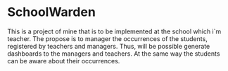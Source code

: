 # SchoolWarden
This is a project of mine that is to be implemented at the school which i`m teacher. The propose is to manager the occurrences of the students, registered by teachers and managers. Thus, will be possible generate dashboards to the managers and teachers. At the same way the students can be aware about their occurrences.
